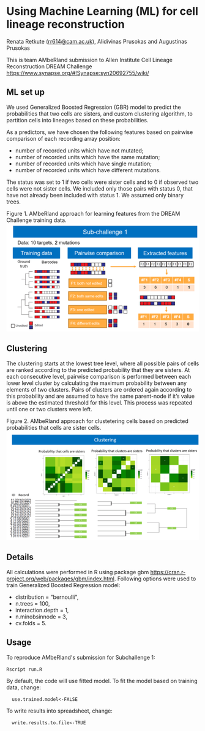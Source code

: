# Using Machine Learning (ML) for cell lineage reconstruction
Renata Retkute (rr614@cam.ac.uk), Alidivinas Prusokas and Augustinas Prusokas

This is team AMbeRland submission to Allen Institute Cell Lineage Reconstruction DREAM Challenge https://www.synapse.org/#!Synapse:syn20692755/wiki/

## ML set up
We used  Generalized Boosted Regression (GBR)  model to predict the probabilities that two cells are sisters, and custom clustering algorithm, to partition cells into lineages based on these probabilities.  

As a predictors, we have chosen the following features based on pairwise comparison of each recording array position:
- number of recorded units which have not mutated;
- number of recorded units which have  the same mutation;
- number of recorded units which have  single mutation;
- number of recorded units which have different mutations. 

The status  was set to 1 if two cells were sister cells and to 0 if observed two cells were not sister cells. We included only those pairs with status 0, that have not already been included with status 1.  We assumed only binary trees.

Figure 1. AMbeRland approach for learning features from the DREAM Challenge training data.
![](AMbeRland_Method.png)

## Clustering
The clustering starts at the lowest tree level, where all possible pairs of cells are ranked according to the predicted probability that they are sisters. At each consecutive level, pairwise comparison is performed between each lower level cluster by calculating the maximum probability between any elements of two clusters. Pairs of clusters are ordered again according to this probability and are assumed to have the same parent-node if it’s value is above the estimated threshold for this level. This process was repeated until one or two clusters were left.

Figure 2. AMbeRland approach for clustetering cells based on predicted probabilities that cells are sister cells.
![](AMbeRland_Clustering.png)

## Details
All calculations were performed in R using package gbm https://cran.r-project.org/web/packages/gbm/index.html.
Following options were used to train Generalized Boosted Regression model:
- distribution = "bernoulli",
-  n.trees = 100,
-  interaction.depth = 1,
-  n.minobsinnode = 3,
-  cv.folds = 5.

## Usage
To reproduce AMbeRland's submission for Subchallenge 1:

    Rscript run.R

By default, the code will use fitted model. To fit the model based on training data, change:

      use.trained.model<-FALSE
    
To write results into spreadsheet, change:

      write.results.to.file<-TRUE

    
